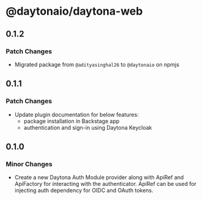 # @daytonaio/daytona-web

## 0.1.2

### Patch Changes

- Migrated package from `@adityasinghal26` to `@daytonaio` on npmjs

## 0.1.1

### Patch Changes

- Update plugin documentation for below features:
  - package installation in Backstage app
  - authentication and sign-in using Daytona Keycloak

## 0.1.0

### Minor Changes

- Create a new Daytona Auth Module provider along with ApiRef and ApiFactory for interacting with the authenticator. ApiRef can be used for injecting auth dependency for OIDC and OAuth tokens.
